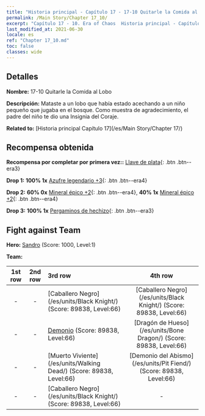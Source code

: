 ```yaml
---
title: "Historia principal - Capítulo 17 - 17-10 Quitarle la Comida al Lobo"
permalink: /Main Story/Chapter 17_10/
excerpt: "Capítulo 17 - 10. Era of Chaos  Historia principal - Capítulo 17_10. 17-10 Quitarle la Comida al Lobo"
last_modified_at: 2021-06-30
locale: es
ref: "Chapter 17_10.md"
toc: false
classes: wide
---
```


## Detalles

 **Nombre:** 17-10 Quitarle la Comida al Lobo

 **Descripción:** Mataste a un lobo que había estado acechando a un niño pequeño que jugaba en el bosque. Como muestra de agradecimiento, el padre del niño te dio una Insignia del Coraje.

 **Related to:** [Historia principal Capítulo 17](/es/Main Story/Chapter 17/)

## Recompensa obtenida

 **Recompensa por completar por primera vez::** [Llave de plata](/ItemsES/con_693/){: .btn .btn--era3}

 **Drop 1:** **100% 1x** [Azufre legendario +3](/ItemsES/mat_57/){: .btn .btn--era4}

 **Drop 2:** **60% 0x** [Mineral épico +2](/ItemsES/mat_47/){: .btn .btn--era4}, **40% 1x** [Mineral épico +2](/ItemsES/mat_47/){: .btn .btn--era4}

 **Drop 3:** **100% 1x** [Pergaminos de hechizo](/ItemsES/con_694/){: .btn .btn--era3}


## Fight against Team
 **Hero:** [Sandro](/es/heroes/Sandro/) (Score: 1000, Level:1)

 **Team:**


  | 1st row | 2nd row | 3rd row | 4th row |
  |:----:|:----:|:----|:----:|
  | - | - | [Caballero Negro](/es/units/Black Knight/) (Score: 89838, Level:66)  | [Caballero Negro](/es/units/Black Knight/) (Score: 89838, Level:66)  |
  | - | - | [Demonio](/es/units/Demon/) (Score: 89838, Level:66)  | [Dragón de Hueso](/es/units/Bone Dragon/) (Score: 89838, Level:66)  |
  | - | - | [Muerto Viviente](/es/units/Walking Dead/) (Score: 89838, Level:66)  | [Demonio del Abismo](/es/units/Pit Fiend/) (Score: 89838, Level:66)  |
  | - | - | [Caballero Negro](/es/units/Black Knight/) (Score: 89838, Level:66)  | - |


